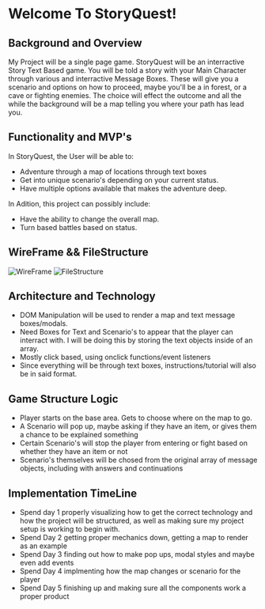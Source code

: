 # Welcome To StoryQuest!

## Background and Overview

My Project will be a single page game. StoryQuest will be an interractive Story Text Based game. You will be told a story with your Main Character through various and interractive Message Boxes. These will give you a scenario and options on how to proceed, maybe you'll be a in forest, or a cave or fighting enemies. The choice will effect the outcome and all the while the background will be a map telling you where your path has lead you.

## Functionality and MVP's

In StoryQuest, the User will be able to:
* Adventure through a map of locations through text boxes
* Get into unique scenario's depending on your current status.
* Have multiple options available that makes the adventure deep. 

In Adition, this project can possibly include:
* Have the ability to change the overall map.
* Turn based battles based on status.

## WireFrame && FileStructure

![WireFrame](https://i.imgur.com/dzY4DVr.png)
![FileStructure](https://i.imgur.com/I9giEdj.png)

## Architecture and Technology

* DOM Manipulation will be used to render a map and text message boxes/modals.
* Need Boxes for Text and Scenario's to appear that the player can interract with. I will be doing this by storing the text objects inside of an array.
* Mostly click based, using onclick functions/event listeners
* Since everything will be through text boxes, instructions/tutorial will also be in said format.

## Game Structure Logic
* Player starts on the base area. Gets to choose where on the map to go.
* A Scenario will pop up, maybe asking if they have an item, or gives them a chance to be explained something
* Certain Scenario's will stop the player from entering or fight based on whether they have an item or not
* Scenario's themselves will be chosed from the original array of message objects, including with answers and continuations

## Implementation TimeLine

* Spend day 1 properly visualizing how to get the correct technology and how the project will be structured, as well as making sure my project setup is working to begin with.
* Spend Day 2 getting proper mechanics down, getting a map to render as an example
* Spend Day 3 finding out how to make pop ups, modal styles and maybe even add events
* Spend Day 4 implmenting how the map changes or scenario for the player
* Spend Day 5 finishing up and making sure all the components work a proper product